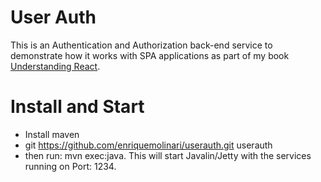 # User Auth

This is an Authentication and Authorization back-end service to demonstrate how it works with SPA applications as part of my book [Understanding React](https://leanpub.com/understandingreact).

# Install and Start

- Install maven
- git https://github.com/enriquemolinari/userauth.git userauth
- then run: mvn exec:java. This will start Javalin/Jetty with the services running on Port: 1234.